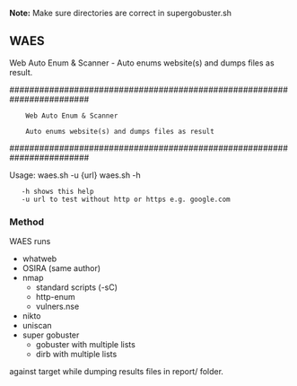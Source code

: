 **Note:** Make sure directories are correct in supergobuster.sh

## WAES
Web Auto Enum &amp; Scanner - Auto enums website(s) and dumps files as result.

########################################################################

        Web Auto Enum & Scanner

        Auto enums website(s) and dumps files as result

########################################################################

Usage: waes.sh -u {url}
       waes.sh -h

       -h shows this help
       -u url to test without http or https e.g. google.com



### Method

WAES runs
+ whatweb
+ OSIRA (same author)
+ nmap
  - standard scripts (-sC)
  - http-enum
  - vulners.nse
+ nikto
+ uniscan
+ super gobuster
  - gobuster with multiple lists
  - dirb with multiple lists


against target while dumping results files in report/ folder.



